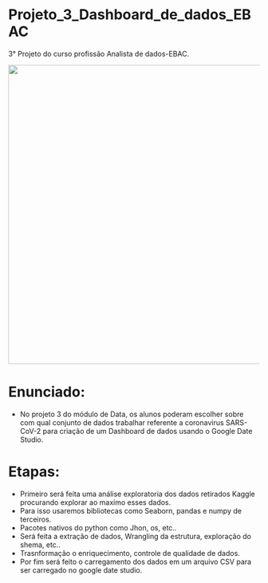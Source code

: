 # Projeto_3_Dashboard_de_dados_EBAC
3° Projeto do curso profissão Analista de dados-EBAC.

<div align="center">
<img src="https://user-images.githubusercontent.com/97195240/207979725-80fd0f2e-a623-46cf-8a79-a1f74e06f950.png" width="600px" />
</div>

# Enunciado:

- No projeto 3 do módulo de Data, os alunos poderam escolher sobre com qual conjunto de dados trabalhar referente a coronavirus SARS-CoV-2 para criação de um Dashboard de dados usando o Google Date Studio.

# Etapas:

- Primeiro será feita uma análise exploratoria dos dados retirados Kaggle procurando explorar ao maxímo esses dados.
- Para isso usaremos bibliotecas como Seaborn, pandas e numpy de terceiros.
- Pacotes nativos do python como Jhon, os, etc..
- Será feita a extração de dados, Wrangling da estrutura, exploração do shema, etc..
- Trasnformação o enriquecimento, controle de qualidade de dados.
- Por fim será feito o carregamento dos dados em um arquivo CSV para ser carregado no google date studio.
